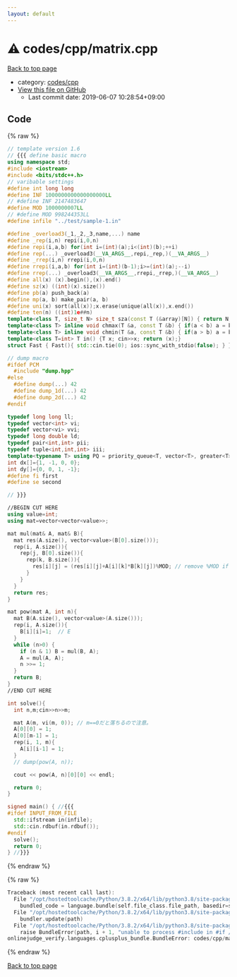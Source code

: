 ```yaml
---
layout: default
---
```


<!-- mathjax config similar to math.stackexchange -->
<script type="text/javascript" async
  src="https://cdnjs.cloudflare.com/ajax/libs/mathjax/2.7.5/MathJax.js?config=TeX-MML-AM_CHTML">
</script>
<script type="text/x-mathjax-config">
  MathJax.Hub.Config({
    TeX: { equationNumbers: { autoNumber: "AMS" }},
    tex2jax: {
      inlineMath: [ ['$','$'] ],
      processEscapes: true
    },
    "HTML-CSS": { matchFontHeight: false },
    displayAlign: "left",
    displayIndent: "2em"
  });
</script>

<script type="text/javascript" src="https://cdnjs.cloudflare.com/ajax/libs/jquery/3.4.1/jquery.min.js"></script>
<script src="https://cdn.jsdelivr.net/npm/jquery-balloon-js@1.1.2/jquery.balloon.min.js" integrity="sha256-ZEYs9VrgAeNuPvs15E39OsyOJaIkXEEt10fzxJ20+2I=" crossorigin="anonymous"></script>
<script type="text/javascript" src="../../../assets/js/copy-button.js"></script>
<link rel="stylesheet" href="../../../assets/css/copy-button.css" />


# :warning: codes/cpp/matrix.cpp

<a href="../../../index.html">Back to top page</a>

* category: <a href="../../../index.html#7c19064045d3d46a80d9dc742b659ff9">codes/cpp</a>
* <a href="{{ site.github.repository_url }}/blob/master/codes/cpp/matrix.cpp">View this file on GitHub</a>
    - Last commit date: 2019-06-07 10:28:54+09:00




## Code

<a id="unbundled"></a>
{% raw %}
```cpp
// template version 1.6
// {{{ define basic macro
using namespace std;
#include <iostream>
#include <bits/stdc++.h>
// varibable settings
#define int long long
#define INF 1000000000000000000LL
// #define INF 2147483647
#define MOD 1000000007LL
// #define MOD 998244353LL
#define infile "../test/sample-1.in"

#define _overload3(_1,_2,_3,name,...) name
#define _rep(i,n) repi(i,0,n)
#define repi(i,a,b) for(int i=(int)(a);i<(int)(b);++i)
#define rep(...) _overload3(__VA_ARGS__,repi,_rep,)(__VA_ARGS__)
#define _rrep(i,n) rrepi(i,0,n)
#define rrepi(i,a,b) for(int i=(int)(b-1);i>=(int)(a);--i)
#define rrep(...) _overload3(__VA_ARGS__,rrepi,_rrep,)(__VA_ARGS__)
#define all(x) (x).begin(),(x).end()
#define sz(x) ((int)(x).size())
#define pb(a) push_back(a)
#define mp(a, b) make_pair(a, b)
#define uni(x) sort(all(x));x.erase(unique(all(x)),x.end())
#define ten(n) ((int)1e##n)
template<class T, size_t N> size_t sza(const T (&array)[N]) { return N; }
template<class T> inline void chmax(T &a, const T &b) { if(a < b) a = b; }
template<class T> inline void chmin(T &a, const T &b) { if(a > b) a = b; }
template<class T=int> T in() {T x; cin>>x; return (x);}
struct Fast { Fast(){ std::cin.tie(0); ios::sync_with_stdio(false); } } fast;

// dump macro
#ifdef PCM
  #include "dump.hpp"
#else
  #define dump(...) 42
  #define dump_1d(...) 42
  #define dump_2d(...) 42
#endif

typedef long long ll;
typedef vector<int> vi;
typedef vector<vi> vvi;
typedef long double ld;
typedef pair<int,int> pii;
typedef tuple<int,int,int> iii;
template<typename T> using PQ = priority_queue<T, vector<T>, greater<T>>;
int dx[]={1, -1, 0, 0};
int dy[]={0, 0, 1, -1};
#define fi first
#define se second

// }}}

//BEGIN CUT HERE
using value=int;
using mat=vector<vector<value>>;

mat mul(mat& A, mat& B){
  mat res(A.size(), vector<value>(B[0].size()));
  rep(i, A.size()){
    rep(j, B[0].size()){
      rep(k, B.size()){
        res[i][j] = (res[i][j]+A[i][k]*B[k][j])%MOD; // remove %MOD if not needed
      }
    }
  }
  return res;
}

mat pow(mat A, int n){
  mat B(A.size(), vector<value>(A.size()));
  rep(i, A.size()){
    B[i][i]=1;  // E
  }
  while (n>0) {
    if (n & 1) B = mul(B, A);
    A = mul(A, A);
    n >>= 1;
  }
  return B;
}
//END CUT HERE

int solve(){
  int n,m;cin>>n>>m;

  mat A(m, vi(m, 0)); // m==0だと落ちるので注意。
  A[0][0] = 1;
  A[0][m-1] = 1;
  rep(i, 1, m){
    A[i][i-1] = 1;
  }
  // dump(pow(A, n));

  cout << pow(A, n)[0][0] << endl;

  return 0;
}

signed main() { //{{{
#ifdef INPUT_FROM_FILE
  std::ifstream in(infile);
  std::cin.rdbuf(in.rdbuf());
#endif
  solve();
  return 0;
} //}}}

```
{% endraw %}

<a id="bundled"></a>
{% raw %}
```cpp
Traceback (most recent call last):
  File "/opt/hostedtoolcache/Python/3.8.2/x64/lib/python3.8/site-packages/onlinejudge_verify/docs.py", line 347, in write_contents
    bundled_code = language.bundle(self.file_class.file_path, basedir=self.cpp_source_path)
  File "/opt/hostedtoolcache/Python/3.8.2/x64/lib/python3.8/site-packages/onlinejudge_verify/languages/cplusplus.py", line 68, in bundle
    bundler.update(path)
  File "/opt/hostedtoolcache/Python/3.8.2/x64/lib/python3.8/site-packages/onlinejudge_verify/languages/cplusplus_bundle.py", line 181, in update
    raise BundleError(path, i + 1, "unable to process #include in #if / #ifdef / #ifndef other than include guards")
onlinejudge_verify.languages.cplusplus_bundle.BundleError: codes/cpp/matrix.cpp: line 35: unable to process #include in #if / #ifdef / #ifndef other than include guards

```
{% endraw %}

<a href="../../../index.html">Back to top page</a>


